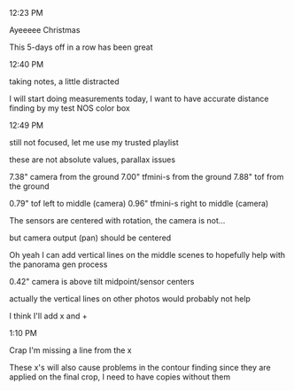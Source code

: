 12:23 PM

Ayeeeee Christmas

This 5-days off in a row has been great

12:40 PM

taking notes, a little distracted

I will start doing measurements today, I want to have accurate distance finding by my test NOS color box

12:49 PM

still not focused, let me use my trusted playlist

these are not absolute values, parallax issues

7.38" camera from the ground
7.00" tfmini-s from the ground
7.88" tof from the ground

0.79" tof left to middle (camera)
0.96" tfmini-s right to middle (camera)

The sensors are centered with rotation, the camera is not...

but camera output (pan) should be centered

Oh yeah I can add vertical lines on the middle scenes to hopefully help with the panorama gen process

0.42" camera is above tilt midpoint/sensor centers

actually the vertical lines on other photos would probably not help

I think I'll add x and +

1:10 PM

Crap I'm missing a line from the x

These x's will also cause problems in the contour finding since they are applied on the final crop, I need to have copies without them

